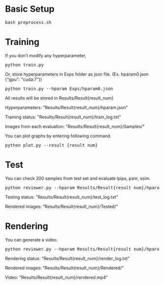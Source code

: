 # Basic Setup

<pre>
bash preprocess.sh
</pre>


# Training

If you don't modify any hyperparameter,
<pre>
python train.py
</pre>

Or, store hyperparameters in Exps folder as json file. (Ex. hparam0.json {"gpu": "cuda:7"})

<pre>
python train.py --hparam Exps/hparam0.json
</pre>

All results will be stored in Results/Result{result_num}

Hyperparameters: "Results/Result{result_num}/hparam.json"

Training status: "Results/Result{result_num}/train_log.txt"

Images from each evaluation: "Results/Result{result_num}/Samples/"

You can plot graphs by entering following command.

<pre>
python plot.py --result {result_num}
</pre>

# Test

You can check 200 samples from test set and evaluate lpips, psnr, ssim.

<pre>
python reviewer.py --hparam Results/Result{result_num}/hparam.json --test 1
</pre>

Testing status: "Results/Result{result_num}/test_log.txt"

Rendered images: "Results/Result{result_num}/Tested/"

# Rendering

You can generate a video.

<pre>
python reviewer.py --hparam Results/Result{result_num}/hparam.json --test 0
</pre>

Rendering status: "Results/Result{result_num}/render_log.txt"

Rendered images: "Results/Result{result_num}/Rendered/"

Video: "Results/Result{result_num}/rendered.mp4"
